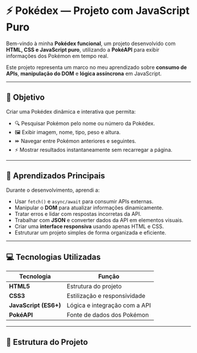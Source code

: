 # ⚡ Pokédex — Projeto com JavaScript Puro

Bem-vindo à minha **Pokédex funcional**, um projeto desenvolvido com **HTML, CSS e JavaScript puro**, utilizando a **PokéAPI** para exibir informações dos Pokémon em tempo real.

Este projeto representa um marco no meu aprendizado sobre **consumo de APIs**, **manipulação do DOM** e **lógica assíncrona** em JavaScript.

---

## 🎯 Objetivo

Criar uma Pokédex dinâmica e interativa que permita:

- 🔍 Pesquisar Pokémon pelo nome ou número da Pokédex.  
- 🖼️ Exibir imagem, nome, tipo, peso e altura.  
- ⏩ Navegar entre Pokémon anteriores e seguintes.  
- ⚡ Mostrar resultados instantaneamente sem recarregar a página.

---

## 🧠 Aprendizados Principais

Durante o desenvolvimento, aprendi a:

- Usar `fetch()` e `async/await` para consumir APIs externas.  
- Manipular o **DOM** para atualizar informações dinamicamente.  
- Tratar erros e lidar com respostas incorretas da API.  
- Trabalhar com **JSON** e converter dados da API em elementos visuais.  
- Criar uma **interface responsiva** usando apenas HTML e CSS.  
- Estruturar um projeto simples de forma organizada e eficiente.

---

## 💻 Tecnologias Utilizadas

| Tecnologia | Função |
|-------------|--------|
| **HTML5** | Estrutura do projeto |
| **CSS3** | Estilização e responsividade |
| **JavaScript (ES6+)** | Lógica e integração com a API |
| **PokéAPI** | Fonte de dados dos Pokémon |

---

## 🧩 Estrutura do Projeto

